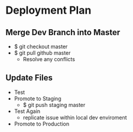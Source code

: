 Deployment Plan 
======

Merge Dev Branch into Master
------
* $ git checkout master
* $ git pull github master
	* Resolve any conflicts

Update Files
------
* Test
* Promote to Staging
	* $ git push staging master
* Test Again
	* replicate issue within local dev enviroment
* Promote to Production 
